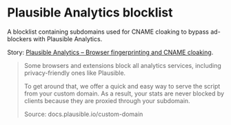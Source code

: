 # Plausible Analytics blocklist

A blocklist containing subdomains used for CNAME cloaking to bypass ad-blockers with Plausible Analytics.

Story: [Plausible Analytics – Browser fingerprinting and CNAME cloaking](https://blog.paranoidpenguin.net/2020/07/plausible-analytics-review-browser-fingerprinting-and-cname-cloaking/).

> Some browsers and extensions block all analytics services, including privacy-friendly ones like Plausible.
>
> To get around that, we offer a quick and easy way to serve the script from your custom domain. As a result, your stats are never blocked by clients because they are proxied through your subdomain.
>
> Source: docs.plausible.io/custom-domain
